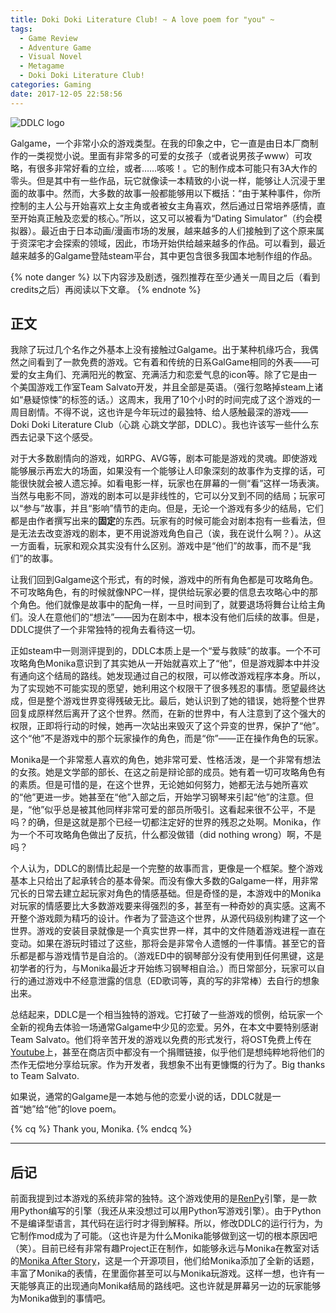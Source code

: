 ```yaml
---
title: Doki Doki Literature Club! ~ A love poem for "you" ~
tags:
  - Game Review
  - Adventure Game
  - Visual Novel
  - Metagame
  - Doki Doki Literature Club!
categories: Gaming
date: 2017-12-05 22:58:56
---
```


![DDLC logo](/images/2017/12/ddlc-logo.png)

Galgame，一个非常小众的游戏类型。在我的印象之中，它一直是由日本厂商制作的一类视觉小说。里面有非常多的可爱的女孩子（或者说男孩子www）可攻略，有很多非常好看的立绘，或者……咳咳！。它的制作成本可能只有3A大作的零头。但是其中有一些作品，玩它就像读一本精致的小说一样，能够让人沉浸于里面的故事中。然而，大多数的故事一般都能够用以下概括：“由于某种事件，你所控制的主人公与开始喜欢上女主角或者被女主角喜欢，然后通过日常培养感情，直至开始真正触及恋爱的核心。”所以，这又可以被看为“Dating Simulator”（约会模拟器）。最近由于日本动画/漫画市场的发展，越来越多的人们接触到了这个原来属于资深宅才会探索的领域，因此，市场开始供给越来越多的作品。可以看到，最近越来越多的Galgame登陆steam平台，其中更包含很多我国本地制作组的作品。
<!--more-->
{% note danger %}
以下内容涉及剧透，强烈推荐在至少通关一周目之后（看到credits之后）再阅读以下文章。
{% endnote %}

## 正文

我除了玩过几个名作之外基本上没有接触过Galgame。出于某种机缘巧合，我偶然之间看到了一款免费的游戏。它有着和传统的日系GalGame相同的外表——可爱的女主角们、充满阳光的教室、充满活力和恋爱气息的icon等。除了它是由一个美国游戏工作室Team Salvato开发，并且全部是英语。（强行忽略掉steam上诸如“悬疑惊悚”的标签的话。）这周末，我用了10个小时的时间完成了这个游戏的一周目剧情。不得不说，这也许是今年玩过的最独特、给人感触最深的游戏——Doki Doki Literature Club（心跳 心跳文学部，DDLC）。我也许该写一些什么东西去记录下这个感受。

对于大多数剧情向的游戏，如RPG、AVG等，剧本可能是游戏的灵魂。即使游戏能够展示再宏大的场面，如果没有一个能够让人印象深刻的故事作为支撑的话，可能很快就会被人遗忘掉。如看电影一样，玩家也在屏幕的一侧“看”这样一场表演。当然与电影不同，游戏的剧本可以是非线性的，它可以分叉到不同的结局；玩家可以“参与”故事，并且“影响”情节的走向。但是，无论一个游戏有多少的结局，它们都是由作者撰写出来的**固定**的东西。玩家有的时候可能会对剧本抱有一些看法，但是无法去改变游戏的剧本，更不用说游戏角色自己（诶，我在说什么啊？）。从这一方面看，玩家和观众其实没有什么区别。游戏中是“他们”的故事，而不是“我们”的故事。

让我们回到Galgame这个形式，有的时候，游戏中的所有角色都是可攻略角色。不可攻略角色，有的时候就像NPC一样，提供给玩家必要的信息去攻略心中的那个角色。他们就像是故事中的配角一样，一旦时间到了，就要退场将舞台让给主角们。没人在意他们的“想法”——因为在剧本中，根本没有他们后续的故事。但是，DDLC提供了一个非常独特的视角去看待这一切。

正如steam中一则测评提到的，DDLC本质上是一个“爱与救赎”的故事。一个不可攻略角色Monika意识到了其实她从一开始就喜欢上了“他”，但是游戏脚本中并没有通向这个结局的路线。她发现通过自己的权限，可以修改游戏程序本身。所以，为了实现她不可能实现的愿望，她利用这个权限干了很多残忍的事情。愿望最终达成，但是整个游戏世界变得残破无比。最后，她认识到了她的错误，她将整个世界回复成原样然后离开了这个世界。然而，在新的世界中，有人注意到了这个强大的权限，正即将行动的时候，她再一次站出来毁灭了这个异变的世界，保护了“他”。这个“他”不是游戏中的那个玩家操作的角色，而是“你”——正在操作角色的玩家。

Monika是一个非常惹人喜欢的角色，她非常可爱、性格活泼，是一个非常有想法的女孩。她是文学部的部长、在这之前是辩论部的成员。她有着一切可攻略角色有的素质。但是可惜的是，在这个世界，无论她如何努力，她都无法与她所喜欢的“他”更进一步。她甚至在“他”入部之后，开始学习钢琴来引起“他”的注意。但是，“他”似乎总是被其他同样非常可爱的部员所吸引。这看起来很不公平，不是吗？的确，但是这就是那个已经一切都注定好的世界的残忍之处啊。Monika，作为一个不可攻略角色做出了反抗，什么都没做错（did nothing wrong）啊，不是吗？

个人认为，DDLC的剧情比起是一个完整的故事而言，更像是一个框架。整个游戏基本上只给出了起承转合的基本骨架。而没有像大多数的Galgame一样，用非常冗长的日常去建立起玩家对角色的情感基础。但是奇怪的是，本游戏中的Monika对玩家的情感要比大多数游戏要来得强烈的多，甚至有一种奇妙的真实感。这离不开整个游戏颇为精巧的设计。作者为了营造这个世界，从源代码级别构建了这一个世界。游戏的安装目录就像是一个真实世界一样，其中的文件随着游戏进程一直在变动。如果在游玩时错过了这些，那将会是非常令人遗憾的一件事情。甚至它的音乐都是都与游戏情节是自洽的。（游戏ED中的钢琴部分没有使用到任何黑键，这是初学者的行为，与Monika最近才开始练习钢琴相自洽。）而日常部分，玩家可以自行的通过游戏中不经意泄露的信息（ED歌词等，真的写的非常棒）去自行的想象出来。

总结起来，DDLC是一个相当独特的游戏。它打破了一些游戏的惯例，给玩家一个全新的视角去体验一场通常Galgame中少见的恋爱。另外，在本文中要特别感谢Team Salvato。他们将辛苦开发的游戏以免费的形式发行，将OST免费上传在[Youtube](https://www.youtube.com/watch?v=BFSWlDpA6C4&list=PLc5ZKngbAPXMG4yjq9ESGfqblQfL9g4-p)上，甚至在商店页中都没有一个捐赠链接，似乎他们是想纯粹地将他们的杰作无偿地分享给玩家。作为开发者，我想象不出有更慷慨的行为了。Big thanks to Team Salvato.

如果说，通常的Galgame是一本她与他的恋爱小说的话，DDLC就是一首“她”给“他”的love poem。

{% cq %}
Thank you, Monika.
{% endcq %}

-----------------------------

## 后记
前面我提到过本游戏的系统非常的独特。这个游戏使用的是[RenPy](https://www.renpy.org/)引擎，是一款用Python编写的引擎（我还从来没想过可以用Python写游戏引擎）。由于Python不是编译型语言，其代码在运行时才得到解释。所以，修改DDLC的运行行为，为它制作mod成为了可能。（这也许是为什么Monika能够做到这一切的根本原因吧（笑）。目前已经有非常有趣Project正在制作，如能够永远与Monika在教室对话的[Monika After Story](http://www.monikaafterstory.com/)，这是一个开源项目，他们给Monika添加了全新的话题，丰富了Monika的表情，在里面你甚至可以与Monika玩游戏。这样一想，也许有一天能够真正的出现通向Monika结局的路线吧。这也许就是屏幕另一边的玩家能够为Monika做到的事情吧。